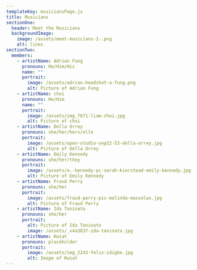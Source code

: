```yaml
---
templateKey: musiciansPage.js
title: Musicians
sectionOne:
  header: Meet the Musicians
  backgroundImage:
    image: /assets/meet-musicians-1-.png
    alt: lines
sectionTwo:
  members:
    - artistName: Adrian Fung
      pronouns: He/Him/His
      name: ""
      portrait:
        image: /assets/adrian-headshot-a-fung.png
        alt: Picture of Adrian Fung
    - artistName: choi
      pronouns: He/Him
      name: ""
      portrait:
        image: /assets/img_7671-liam-choi.jpg
        alt: Picture of choi
    - artistName: Della Orrey
      pronouns: she/her/hers/elle
      portrait:
        image: /assets/open-studio-sep22-53-della-orrey.jpg
        alt: Picture of Della Orrey
    - artistName: Emily Kennedy
      pronouns: she/her/they
      portrait:
        image: /assets/e.-kennedy-pc-sarah-kierstead-emily-kennedy.jpg
        alt: Picture of Emily Kennedy
    - artistName: Fraud Perry
      pronouns: she/her
      portrait:
        image: /assets/fraud-perry-pic-melinda-massolas.jpg
        alt: Picture of Fraud Perry
    - artistName: Ida Toninato
      pronouns: she/her
      portrait:
        alt: Picture of Ida Toninato
        image: /assets/_x4a3837-ida-toninato.jpg
    - artistName: Kwiat
      pronouns: placeholder
      portrait:
        image: /assets/img_2243-felix-idigbe.jpg
        alt: Image of Kwiat
---
```

